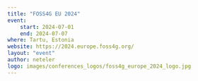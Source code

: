 ```yaml
---
title: "FOSS4G EU 2024"
event:
    start: 2024-07-01
    end: 2024-07-07
where: Tartu, Estonia
website: https://2024.europe.foss4g.org/
layout: "event"
author: neteler
logo: images/conferences_logos/foss4g_europe_2024_logo.jpg
---
```

